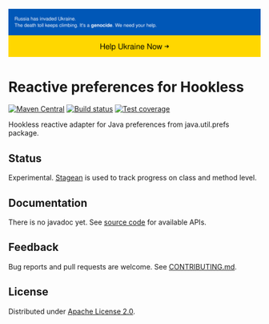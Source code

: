 <!--- Generated by scripts/configure.py --->
[![SWUbanner](https://raw.githubusercontent.com/vshymanskyy/StandWithUkraine/main/banner2-direct.svg)](https://github.com/vshymanskyy/StandWithUkraine/blob/main/docs/README.md)

# Reactive preferences for Hookless

[![Maven Central](https://img.shields.io/maven-central/v/com.machinezoo.hookless/hookless-prefs)](https://search.maven.org/artifact/com.machinezoo.hookless/hookless-prefs)
[![Build status](https://github.com/robertvazan/hookless-prefs/workflows/build/badge.svg)](https://github.com/robertvazan/hookless-prefs/actions/workflows/build.yml)
[![Test coverage](https://codecov.io/gh/robertvazan/hookless-prefs/branch/master/graph/badge.svg)](https://codecov.io/gh/robertvazan/hookless-prefs)

Hookless reactive adapter for Java preferences from java.util.prefs package.

## Status

Experimental. [Stagean](https://stagean.machinezoo.com/) is used to track progress on class and method level.

## Documentation

There is no javadoc yet. See [source code](src/main/java/com/machinezoo/hookless) for available APIs.

## Feedback

Bug reports and pull requests are welcome. See [CONTRIBUTING.md](CONTRIBUTING.md).

## License

Distributed under [Apache License 2.0](LICENSE).
